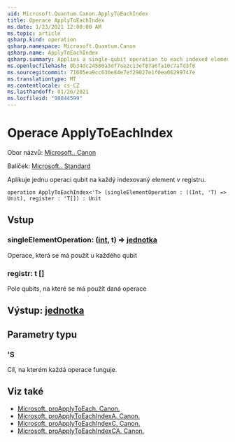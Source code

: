 ```yaml
---
uid: Microsoft.Quantum.Canon.ApplyToEachIndex
title: Operace ApplyToEachIndex
ms.date: 1/23/2021 12:00:00 AM
ms.topic: article
qsharp.kind: operation
qsharp.namespace: Microsoft.Quantum.Canon
qsharp.name: ApplyToEachIndex
qsharp.summary: Applies a single-qubit operation to each indexed element in a register.
ms.openlocfilehash: 8b34dc24580a3df7ae2c13ef87a6fa10c7afd3f8
ms.sourcegitcommit: 71605ea9cc630e84e7ef29027e1f0ea06299747e
ms.translationtype: MT
ms.contentlocale: cs-CZ
ms.lasthandoff: 01/26/2021
ms.locfileid: "98844599"
---
```

# <a name="applytoeachindex-operation"></a>Operace ApplyToEachIndex

Obor názvů: [Microsoft.. Canon](xref:Microsoft.Quantum.Canon)

Balíček: [Microsoft.. Standard](https://nuget.org/packages/Microsoft.Quantum.Standard)


Aplikuje jednu operaci qubit na každý indexovaný element v registru.

```qsharp
operation ApplyToEachIndex<'T> (singleElementOperation : ((Int, 'T) => Unit), register : 'T[]) : Unit
```


## <a name="input"></a>Vstup

### <a name="singleelementoperation--intt--unit"></a>singleElementOperation: ([int](xref:microsoft.quantum.lang-ref.int), t) => [jednotka](xref:microsoft.quantum.lang-ref.unit) 

Operace, která se má použít u každého qubit


### <a name="register--t"></a>registr: t []

Pole qubits, na které se má použít daná operace



## <a name="output--unit"></a>Výstup: [jednotka](xref:microsoft.quantum.lang-ref.unit)



## <a name="type-parameters"></a>Parametry typu

### <a name="t"></a>'S

Cíl, na kterém každá operace funguje.

## <a name="see-also"></a>Viz také

- [Microsoft. proApplyToEach. Canon.](xref:Microsoft.Quantum.Canon.ApplyToEach)
- [Microsoft. proApplyToEachIndexA. Canon.](xref:Microsoft.Quantum.Canon.ApplyToEachIndexA)
- [Microsoft. proApplyToEachIndexC. Canon.](xref:Microsoft.Quantum.Canon.ApplyToEachIndexC)
- [Microsoft. proApplyToEachIndexCA. Canon.](xref:Microsoft.Quantum.Canon.ApplyToEachIndexCA)